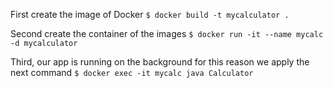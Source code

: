 First create the image of Docker
`$ docker build -t mycalculator .`

Second create the container of the images
`$ docker run -it --name mycalc -d mycalculator`

Third, our app is running on the background for this reason we apply the next command 
`$ docker exec -it mycalc java Calculator`

